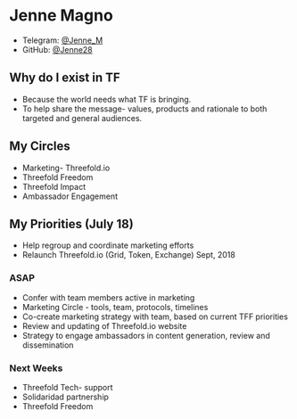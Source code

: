 # Jenne Magno

- Telegram: [@Jenne_M](https://t.me/Jenne_M)
- GitHub: [@Jenne28](https://github.com/Jenne28)


## Why do I exist in TF 
- Because the world needs what TF is bringing.
- To help share the message- values, products and rationale to both targeted and general audiences.

## My Circles
- Marketing- Threefold.io
- Threefold Freedom
- Threefold Impact
- Ambassador Engagement
    
## My Priorities (July 18)
- Help regroup and coordinate marketing efforts 
- Relaunch Threefold.io (Grid, Token, Exchange) Sept, 2018

### ASAP
- Confer with team members active in marketing
- Marketing Circle - tools, team, protocols, timelines
- Co-create marketing strategy with team, based on current TFF priorities
- Review and updating of Threefold.io website
- Strategy to engage ambassadors in content generation, review and dissemination

### Next Weeks

- Threefold Tech- support 
- Solidaridad partnership
- Threefold Freedom





